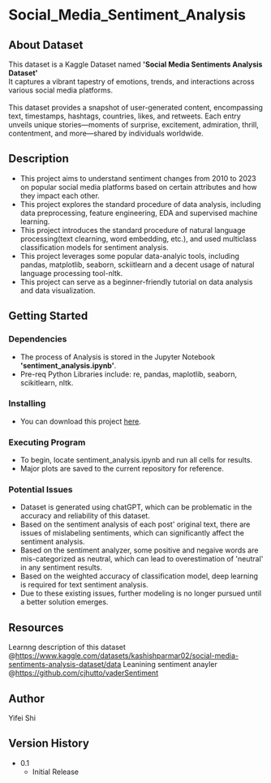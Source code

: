 # Social_Media_Sentiment_Analysis

## About Dataset
This dataset is a Kaggle Dataset named **'Social Media Sentiments Analysis Dataset'**
<br>
It captures a vibrant tapestry of emotions, trends, and interactions across various social media platforms.
<br><br>
This dataset provides a snapshot of user-generated content, encompassing text, timestamps, hashtags, countries, likes, and retweets. 
Each entry unveils unique stories—moments of surprise, excitement, admiration, thrill, contentment, and more—shared by individuals worldwide.

## Description
* This project aims to understand sentiment changes from 2010 to 2023 on popular social media platforms based on certain attributes and how they impact each other.
* This project explores the standard procedure of data analysis, including data preprocessing, feature engineering, EDA and supervised machine learning.
* This project introduces the standard procedure of natural language processing(text clearning, word embedding, etc.), and used multiclass classification models for sentiment analysis.
* This project leverages some popular data-analyic tools, including pandas, matplotlib, seaborn, sckiitlearn and a decent usage of natural language processing tool-nltk.
* This project can serve as a beginner-friendly tutorial on data analysis and data visualization.

## Getting Started

### Dependencies
* The process of Analysis is stored in the Jupyter Notebook **'sentiment_analysis.ipynb'**.
* Pre-req Python Libraries include: re, pandas, maplotlib, seaborn, scikitlearn, nltk.

### Installing
* You can download this project [here](https://github.com/kkrit-tinna/social_media_sentiment_analysis.git).

### Executing Program
* To begin, locate sentiment_analysis.ipynb and run all cells for results.
* Major plots are saved to the current repository for reference.

### Potential Issues
* Dataset is generated using chatGPT, which can be problematic in the accuracy and reliability of this dataset.
* Based on the sentiment analysis of each post' original text, there are issues of mislabeling sentiments, which can significantly affect the sentiment analysis.
* Based on the sentiment analyzer, some positive and negaive words are mis-categorized as neutral, which can lead to overestimation of 'neutral' in any sentiment results.
* Based on the weighted accuracy of classification model, deep learning is required for text sentiment analysis.
* Due to these existing issues, further modeling is no longer pursued until a better solution emerges.
  
## Resources
Learnng description of this dataset @https://www.kaggle.com/datasets/kashishparmar02/social-media-sentiments-analysis-dataset/data
Leanining sentiment anayler @https://github.com/cjhutto/vaderSentiment

## Author
Yifei Shi


## Version History
* 0.1
    * Initial Release
